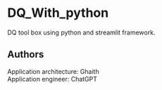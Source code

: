 # DQ_With_python 
DQ tool box using python and streamlit framework.

## Authors
Application architecture: Ghaith
<br>
Application engineer: ChatGPT
